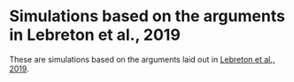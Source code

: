 # Simulations based on the arguments in Lebreton et al., 2019

These are simulations based on the arguments laid out in [Lebreton et al., 2019](https://www.nature.com/articles/s41562-019-0681-8).
